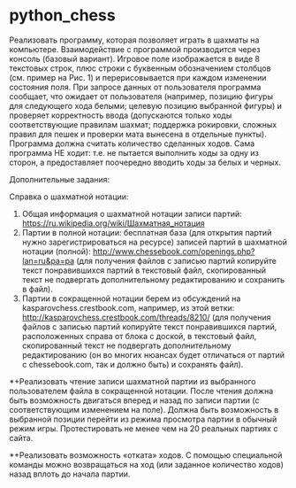 # python_chess
Реализовать программу, которая позволяет играть в шахматы на компьютере. Взаимодействие с
программой производится через консоль (базовый вариант). Игровое поле изображается в виде 8
текстовых строк, плюс строки с буквенным обозначением столбцов (см. пример на Рис. 1) и
перерисовывается при каждом изменении состояния поля. При запросе данных от пользователя
программа сообщает, что ожидает от пользователя (например, позицию фигуры для следующего
хода белыми; целевую позицию выбранной фигуры) и проверяет корректность ввода
(допускаются только ходы соответствующие правилам шахмат; поддержка рокировки, сложных
правил для пешек и проверки мата вынесена в отдельные пункты). Программа должна считать
количество сделанных ходов.
Сама программа НЕ ходит: т.е. не пытается выполнить ходы за одну из сторон, а предоставляет
поочередно вводить ходы за белых и черных.

Дополнительные задания:

Справка о шахматной нотации:
1. Общая информация о шахматной нотации записи партий:
https://ru.wikipedia.org/wiki/Шахматная_нотация
2. Партии в полной нотации: бесплатная база (для открытия партий нужно
зарегистрироваться на ресурсе) записей партий в шахматной нотации (полной):
http://www.chessebook.com/openings.php?lan=ru&pa=pa (для получения файлов с записью
партий копируйте текст понравившихся партий в текстовый файл, скопированный текст
не подвергать дополнительному редактированию и сохранить в файл).
3. Партии в сокращенной нотации берем из обсуждений на kasparovchess.crestbook.com,
например, из этой ветки: http://kasparovchess.crestbook.com/threads/8210/ (для получения
файлов с записью партий копируйте текст понравившихся партий, расположенных
справа от блока с доской, в текстовый файл, скопированный текст не подвергать
дополнительному редактированию (он во многих нюансах будет отличаться от партий с
chessebook.com, так и должно быть) и сохранять файл).

*+Реализовать чтение записи шахматной партии из выбранного пользователем файла в
сокращенной нотации. После чтения должна быть возможность двигаться вперед и назад по
записи партии (с соответствующим изменением на поле). Должна быть возможность в
выбранной позиции перейти из режима просмотра партии в обычный режим игры.
Протестировать не менее чем на 20 реальных партиях с сайта.

*+Реализовать возможность «отката» ходов. С помощью специальной команды можно
возвращаться на ход (или заданное количество ходов) назад вплоть до начала партии.
